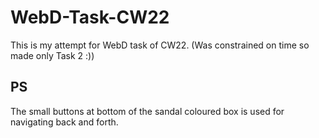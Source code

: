 # WebD-Task-CW22
This is my attempt for WebD task of CW22. (Was constrained on time so made only Task 2 :))

## PS
The small buttons at bottom of the sandal coloured box is used for navigating back and forth.
